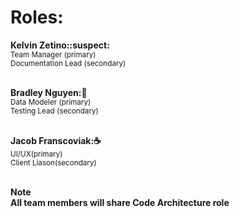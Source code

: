<h1>Roles:</h2> 

<b>Kelvin Zetino::suspect:</b><br>
<sub>Team Manager (primary) <br> 
Documentation Lead (secondary)<br></sub>
<br>


<b>Bradley Nguyen::crab:</b></br>
<sub>Data Modeler (primary) <br>
Testing Lead (secondary) <br></sub>
<br>

<b>Jacob Franscoviak::coffee:</b></br>
<sub>UI/UX(primary) <br>
Client Liason(secondary) <br></sub>
<br>



**Note**<br>
**All team members will share Code Architecture role**
